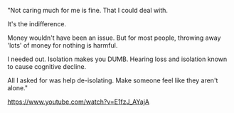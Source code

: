 
"Not caring much for me is fine. That I could deal with. 

It's the indifference.

Money wouldn't have been an issue. But for most people, throwing away 'lots' of money for nothing is harmful.

I needed out. Isolation makes you DUMB. Hearing loss and isolation known to cause cognitive decline.

All I asked for was help de-isolating. Make someone feel like they aren't alone."

https://www.youtube.com/watch?v=E1fzJ_AYajA

